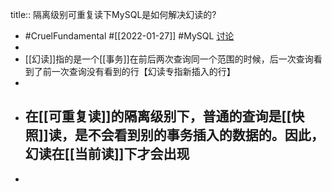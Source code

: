title:: 隔离级别可重复读下MySQL是如何解决幻读的?
- #CruelFundamental #[[2022-01-27]] #MySQL [讨论](https://github.com/Monsooooon/CruelFundamental/tree/main/homework/202201/27)
-
- [[幻读]]指的是一个[[事务]]在前后两次查询同一个范围的时候，后一次查询看到了前一次查询没有看到的行【幻读专指新插入的行】
-
- 在[[可重复读]]的隔离级别下，普通的查询是[[快照]]读，是不会看到别的事务插入的数据的。因此，幻读在[[当前读]]下才会出现
	-
-
